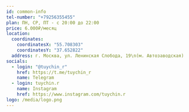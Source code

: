 ```yaml
---
id: common-info
tel-number: "+79256355455"
plan: ПН, СР, ПТ - с 20:00 до 22:00
price: 6.000₽/месяц
location:
  coordinates:
    coordinatesX: "55.708303"
    coordinatesY: "37.652822"
  address: г. Москва, ул. Ленинская Слобода, 19\n(м. Автозаводская)
socials:
  - login: "@tuychin_r"
    href: https://t.me/tuychin_r
    name: Telegram
  - login: tuychin.r
    name: Instagram
    href: https://www.instagram.com/tuychin.r
logo: /media/logo.png
---
```

